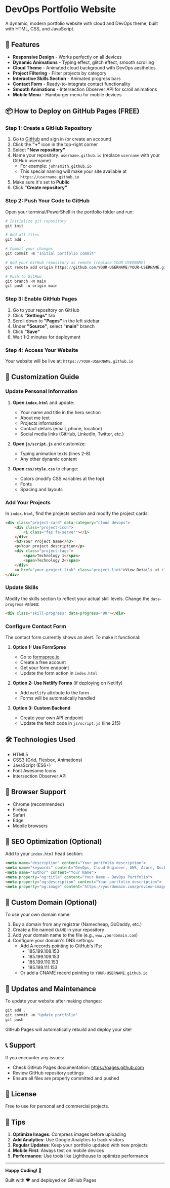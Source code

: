 # DevOps Portfolio Website

A dynamic, modern portfolio website with cloud and DevOps theme, built with HTML, CSS, and JavaScript.

## 🚀 Features

- **Responsive Design** - Works perfectly on all devices
- **Dynamic Animations** - Typing effect, glitch effect, smooth scrolling
- **Cloud Theme** - Animated cloud background with DevOps aesthetics
- **Project Filtering** - Filter projects by category
- **Interactive Skills Section** - Animated progress bars
- **Contact Form** - Ready-to-integrate contact functionality
- **Smooth Animations** - Intersection Observer API for scroll animations
- **Mobile Menu** - Hamburger menu for mobile devices

## 📦 How to Deploy on GitHub Pages (FREE)

### Step 1: Create a GitHub Repository

1. Go to [GitHub](https://github.com) and sign in (or create an account)
2. Click the **"+"** icon in the top-right corner
3. Select **"New repository"**
4. Name your repository: `username.github.io` (replace `username` with your GitHub username)
   - For example: `johnsmith.github.io`
   - This special naming will make your site available at `https://username.github.io`
5. Make sure it's set to **Public**
6. Click **"Create repository"**

### Step 2: Push Your Code to GitHub

Open your terminal/PowerShell in the portfolio folder and run:

```powershell
# Initialize git repository
git init

# Add all files
git add .

# Commit your changes
git commit -m "Initial portfolio commit"

# Add your GitHub repository as remote (replace YOUR-USERNAME)
git remote add origin https://github.com/YOUR-USERNAME/YOUR-USERNAME.github.io.git

# Push to GitHub
git branch -M main
git push -u origin main
```

### Step 3: Enable GitHub Pages

1. Go to your repository on GitHub
2. Click **"Settings"** tab
3. Scroll down to **"Pages"** in the left sidebar
4. Under **"Source"**, select **"main"** branch
5. Click **"Save"**
6. Wait 1-2 minutes for deployment

### Step 4: Access Your Website

Your website will be live at: `https://YOUR-USERNAME.github.io`

## 🎨 Customization Guide

### Update Personal Information

1. **Open `index.html`** and update:
   - Your name and title in the hero section
   - About me text
   - Projects information
   - Contact details (email, phone, location)
   - Social media links (GitHub, LinkedIn, Twitter, etc.)

2. **Open `js/script.js`** and customize:
   - Typing animation texts (lines 2-8)
   - Any other dynamic content

3. **Open `css/style.css`** to change:
   - Colors (modify CSS variables at the top)
   - Fonts
   - Spacing and layouts

### Add Your Projects

In `index.html`, find the projects section and modify the project cards:

```html
<div class="project-card" data-category="cloud devops">
    <div class="project-icon">
        <i class="fas fa-server"></i>
    </div>
    <h3>Your Project Name</h3>
    <p>Your project description</p>
    <div class="project-tags">
        <span>Technology 1</span>
        <span>Technology 2</span>
    </div>
    <a href="your-project-link" class="project-link">View Details <i class="fas fa-arrow-right"></i></a>
</div>
```

### Update Skills

Modify the skills section to reflect your actual skill levels. Change the `data-progress` values:

```html
<div class="skill-progress" data-progress="90"></div>
```

### Configure Contact Form

The contact form currently shows an alert. To make it functional:

1. **Option 1: Use FormSpree**
   - Go to [formspree.io](https://formspree.io)
   - Create a free account
   - Get your form endpoint
   - Update the form action in `index.html`

2. **Option 2: Use Netlify Forms** (if deploying on Netlify)
   - Add `netlify` attribute to the form
   - Forms will be automatically handled

3. **Option 3: Custom Backend**
   - Create your own API endpoint
   - Update the fetch code in `js/script.js` (line 215)

## 🛠️ Technologies Used

- HTML5
- CSS3 (Grid, Flexbox, Animations)
- JavaScript (ES6+)
- Font Awesome Icons
- Intersection Observer API

## 📱 Browser Support

- Chrome (recommended)
- Firefox
- Safari
- Edge
- Mobile browsers

## 🎯 SEO Optimization (Optional)

Add to your `index.html` head section:

```html
<meta name="description" content="Your portfolio description">
<meta name="keywords" content="DevOps, Cloud Engineer, AWS, Azure, Docker, Kubernetes">
<meta name="author" content="Your Name">
<meta property="og:title" content="Your Name - DevOps Portfolio">
<meta property="og:description" content="Your portfolio description">
<meta property="og:image" content="https://yourdomain.com/preview-image.jpg">
```

## 📄 Custom Domain (Optional)

To use your own domain name:

1. Buy a domain from any registrar (Namecheap, GoDaddy, etc.)
2. Create a file named `CNAME` in your repository
3. Add your domain name to the file (e.g., `www.yourdomain.com`)
4. Configure your domain's DNS settings:
   - Add A records pointing to GitHub's IPs:
     - 185.199.108.153
     - 185.199.109.153
     - 185.199.110.153
     - 185.199.111.153
   - Or add a CNAME record pointing to `YOUR-USERNAME.github.io`

## 🔄 Updates and Maintenance

To update your website after making changes:

```powershell
git add .
git commit -m "Update portfolio"
git push
```

GitHub Pages will automatically rebuild and deploy your site!

## 📞 Support

If you encounter any issues:
- Check GitHub Pages documentation: https://pages.github.com
- Review GitHub repository settings
- Ensure all files are properly committed and pushed

## 📝 License

Free to use for personal and commercial projects.

## 🌟 Tips

1. **Optimize Images**: Compress images before uploading
2. **Add Analytics**: Use Google Analytics to track visitors
3. **Regular Updates**: Keep your portfolio updated with new projects
4. **Mobile First**: Always test on mobile devices
5. **Performance**: Use tools like Lighthouse to optimize performance

---

**Happy Coding! 🚀**

Built with ❤️ and deployed on GitHub Pages
